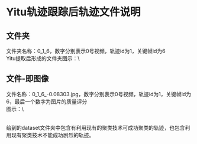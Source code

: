 # Yitu轨迹跟踪后轨迹文件说明
## 文件夹
文件夹名称：0_1_6，数字分别表示0号视频，轨迹id为1，关键帧id为6\
Yitu提取后形成的文件夹图示：\ 


## 文件-即图像
文件名称：0_1_6_-0.08303.jpg，数字分别表示0号视频，轨迹id为1，关键帧id为6，最后一个数字为图片的质量评分 \
图示：\

\
给到的dataset文件夹中包含有利用现有的聚类技术可成功聚类的轨迹，也包含利用现有聚类技术不能成功剧烈的轨迹。

